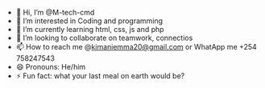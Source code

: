 - 👋 Hi, I’m @M-tech-cmd
- 👀 I’m interested in Coding and programming
- 🌱 I’m currently learning html, css, js and php
- 💞️ I’m looking to collaborate on teamwork, connectios
- 📫 How to reach me @kimaniemma20@gmail.com or WhatApp me +254 758247543
- 😄 Pronouns: He/him
- ⚡ Fun fact: what your last meal on earth would be?

<!---
M-tech-cmd/M-tech-cmd is a ✨ special ✨ repository because its `README.md` (this file) appears on your GitHub profile.
You can click the Preview link to take a look at your changes.
--->
